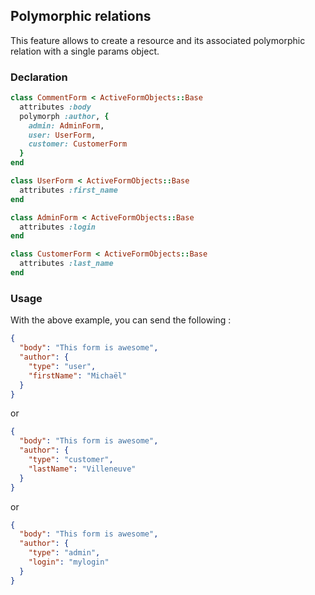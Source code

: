 ## Polymorphic relations

This feature allows to create a resource and its associated polymorphic relation with a single params object.

### Declaration

```ruby
class CommentForm < ActiveFormObjects::Base
  attributes :body
  polymorph :author, {
    admin: AdminForm,
    user: UserForm,
    customer: CustomerForm
  }
end

class UserForm < ActiveFormObjects::Base
  attributes :first_name
end

class AdminForm < ActiveFormObjects::Base
  attributes :login
end

class CustomerForm < ActiveFormObjects::Base
  attributes :last_name
end
```

### Usage

With the above example, you can send the following :

```json
{
  "body": "This form is awesome",
  "author": {
    "type": "user",
    "firstName": "Michaël"
  }
}
```

or

```json
{
  "body": "This form is awesome",
  "author": {
    "type": "customer",
    "lastName": "Villeneuve"
  }
}
```

or

```json
{
  "body": "This form is awesome",
  "author": {
    "type": "admin",
    "login": "mylogin"
  }
}
```
